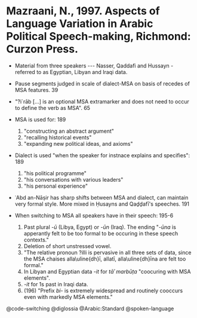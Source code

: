 # Mazraani, N., 1997. Aspects of Language Variation in Arabic Political Speech-making, Richmond: Curzon Press.

- Material from three speakers --- Nasser, Qaddafi and Hussayn - referred to as Egyptian, Libyan and Iraqi data.
 
- Pause segments judged in scale of dialect-MSA on basis of recedes of MSA features. 39

- "?i\`rāb [...] is an optional MSA extramarker and does not need to occur to define the verb as MSA". 65

- MSA is used for: 189
    1. "constructing an abstract argument"
    2. "recalling historical events"
    3. "expanding new political ideas, and axioms"
- Dialect is used "when the speaker for instnace explains and specifies": 189
    1. "his political programme"
    2. "his conversations with various leaders"
    3. "his personal experience"

- ʿAbd an-Nāṣir has sharp shifts between MSA and dialect, can maintain very formal style. More mixed in Ḥusayns and Qaḏḏafī's speeches. 191

- When switching to MSA all speakers have in their speech: 195-6
    1. Past plural *-ū* (Libya, Egypt) or *-ūn* (Iraq). The ending "*-ūna* is apperantly felt to be too formal to be occuring in these speech contexts." 
    2. Deletion of short unstressed vowel.
    3. "The relative pronoun ?illi is pervasive in all three sets of data, since the MSA chaises alla\uline{dh}ī, allatī, alla\uline{dh}īna are felt too formal."
    4. In Libyan and Egyptian data *-it* for *tāʾ marbūṭa* "coocuring with MSA elements".
    5. *-it* for 1s past in Iraqi data.
    6. (196) "Prefix *bi-* is extremely widespread and routinely cooccurs even with markedly MSA elements."

@code-switching
@diglossia
@Arabic:Standard
@spoken-language
